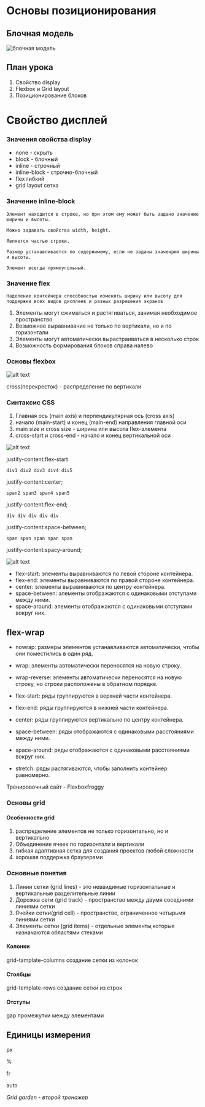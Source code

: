 # Основы позиционирования
## Блочная модель
![блочная модель](box_model.png)
## План урока

1. Свойство display
2. Flexbox и Grid layout
3. Позиционирование блоков

# Свойство дисплей

### Значения свойства display

* none - скрыть
* block - блочный
* inline - строчный
* inline-block - строчно-блочный
* flex гибкий
* grid layout сетка

### Значение inline-block

```
Элемент находится в строке, но при этом ему может быть задано значение ширины и высоты.
```
 ```
 Можно задавать свойства width, height.

 Является частью строки.

 Размер устанавливается по содержимому, если не заданы значенрия ширины и высоты.

 Элемент всегда прямоугольный.
 ```
### Значение flex 

```
Наделение контейнера способностью изменять ширину или высоту для поддержки всех видов дисплеев и разных разрешения экранов
```

1. Элементы могут сжиматься и растягиваться, занимая необходимое пространство
2. Возможное выравнивание не только по вертикали, но и по горизонтали
3. Элементы могут автоматически вырастраиваться в несколько строк
4. Возможность формирования блоков справа налево

### Основы flexbox

![alt text](image.png)

cross(перекресток) - распределение по вертикали

### Синтаксис CSS
1. Главная ось (main axis) и перпендикулярная ось (cross axis)
2. начало (main-start) и конец (main-end) направления главной оси
3. main size и cross size - ширина или высота flex-элемента
4. cross-start и cross-end - начало и конец вертикальной оси

![alt text](image-2.png)

justify-content:flex-start
```
div1 div2 div3 div4 div5
```

justify-content:center;
```
span2 span3 span4 span5
```
justify-content:flex-end;
```
div div div div div
```
justify-content:space-between;
```
span span span span span
```
justify-content:spacy-around;

![alt text](image-4.png)

* flex-start: элементы выравниваются по левой стороне контейнера.
* flex-end: элементы выравниваются по правой стороне контейнера.
* center: элементы выравниваются по центру контейнера.
* space-between: элементы отображаются с одинаковыми отступами между ними.
* space-around: элементы отображаются с одинаковыми отступами вокруг них.

## flex-wrap
* nowrap: размеры элементов устанавливаются автоматически, чтобы они поместились в один ряд.
* wrap: элементы автоматически переносятся на новую строку.
* wrap-reverse: элементы автоматически переносятся на новую строку, но строки расположены в обратном порядке.

* flex-start: ряды группируются в верхней части контейнера.
* flex-end: ряды группируются в нижней части контейнера.
* center: ряды группируются вертикально по центру контейнера.
* space-between: ряды отображаются с одинаковыми расстояниями между ними.
* space-around: ряды отображаются с одинаковыми расстояниями вокруг них.
* stretch: ряды растягиваются, чтобы заполнить контейнер равномерно.

Тренировочный сайт - Flexboxfroggy

### Основы grid
#### Особенности grid 
1. распределение элементов не только горизонтально, но и вертикально
2. Объединение ячеек по горизонтали и вертикали
3. гибкая адаптивная сетка для создания проектов любой сложности
4. хорошая поддержка браузерами

### Основные понятия 
1. Линии сетки (grid lines) - это неввидимые горизонтальные и вертикальные разделительные линии
2. Дорожка сети (grid track) - пространство между двумя соседними линиями сетки
3. Ячейки сетки(grid cell) - пространство, ограниченное четырьмя линиями сетки
4. Элементы сетки (grid items) - отдельные элементы,которые назначаются областями стеками

#### Колонки 
grid-tamplate-columns создание сетки из колонок
#### Столбцы
grid-template-rows создание сетки из строк
#### Отступы
gap промежутки между элементами

## Единицы измерения 
px

%

fr

auto

*Grid garden - второй тренажер* 